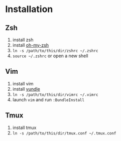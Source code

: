 # Installation

## Zsh

1. install zsh 
2. install [oh-my-zsh](https://github.com/robbyrussell/oh-my-zsh)
3. `ln -s /path/to/this/dir/zshrc ~/.zshrc`
4. `source ~/.zshrc` or open a new shell

## Vim

1. install vim
2. install [vundle](https://github.com/gmarik/vundle)
3. `ln -s /path/to/this/dir/vimrc ~/.vimrc`
4. launch `vim` and run `:BundleInstall`

## Tmux

1. install tmux
2. `ln -s /path/to/this/dir/tmux.conf ~/.tmux.conf`
